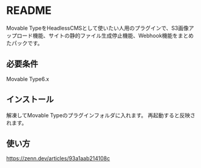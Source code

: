 # README

Movable TypeをHeadlessCMSとして使いたい人用のプラグインで、S3画像アップロード機能、サイトの静的ファイル生成停止機能、Webhook機能をまとめたパックです。

## 必要条件
Movable Type6.x

## インストール
解凍してMovable Typeのプラグインフォルダに入れます。
再起動すると反映されます。


## 使い方
https://zenn.dev/articles/93a1aab214108c